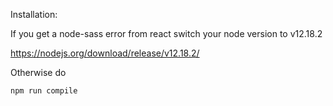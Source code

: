 Installation:

If you get a node-sass error from react switch your node version to v12.18.2

https://nodejs.org/download/release/v12.18.2/

Otherwise do

`npm run compile`
